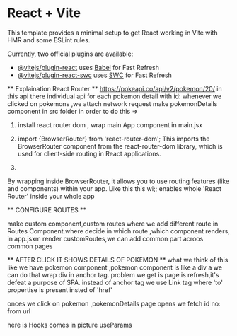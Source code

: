# React + Vite

This template provides a minimal setup to get React working in Vite with HMR and some ESLint rules.

Currently, two official plugins are available:

- [@vitejs/plugin-react](https://github.com/vitejs/vite-plugin-react/blob/main/packages/plugin-react/README.md) uses [Babel](https://babeljs.io/) for Fast Refresh
- [@vitejs/plugin-react-swc](https://github.com/vitejs/vite-plugin-react-swc) uses [SWC](https://swc.rs/) for Fast Refresh



** Explaination React Router **
https://pokeapi.co/api/v2/pokemon/20/
in this api there individual api for each pokemon detail with id:
whenever we clicked on pokemons ,we attach network request 
make pokemonDetails component in src folder
in order to do this =>   
1) install react router dom , wrap main App component  in main.jsx

2) import {BrowserRouter} from 'react-router-dom';
This imports the BrowserRouter component from the react-router-dom library, which is used for client-side routing in React applications.

 3) <BrowserRouter>
<App />
</BrowserRouter>
By wrapping <App /> inside BrowserRouter, it allows you to use routing features (like <Routes> and <Route> components) within your app.
Like this  this wi;; enables whole 'React Router' inside your whole app


** CONFIGURE ROUTES **

make custom component,custom routes where we add different route in Routes Component.where decide in which route ,which component renders,
in app.jsxm render customRoutes,we can add common part acroos common pages 


** AFTER CLICK IT SHOWS DETAILS OF POKEMON **
what we think of this like we have pokemon component ,pokemon component is like a div a we can do that wrap div in anchor tag. problem we get is page is refresh,it's defeat a purpose of SPA. 
instead of anchor tag we use Link tag where 'to' propertise is present insted of 'href' 

onces we click on pokemon ,pokemonDetails page opens we fetch id no: from url 

here is Hooks comes in picture useParams